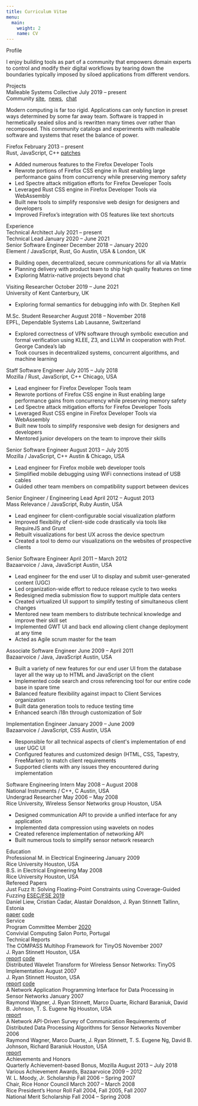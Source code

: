 ```yaml
---
title: Curriculum Vitae
menu:
  main:
    weight: 2
    name: CV
---
```


<div class="section">Profile</div>

I enjoy building tools as part of a community that empowers domain experts to
control and modify their digital workflows by tearing down the boundaries
typically imposed by siloed applications from different vendors.

<div class="section">Projects</div>

<div class="row">
  <div class="lr pri">
    <span>Malleable Systems Collective</span>
    <span>July 2019 – present</span>
  </div>
  <div class="lr sec">
    <span>Community</span>
    <a href="https://malleable.systems">site</a>,&nbsp;
    <a href="https://twitter.com/malleablesys">news</a>,&nbsp;
    <a href="https://matrix.to/#/#malleable-systems:matrix.org">chat</a>
  </div>
</div>

Modern computing is far too rigid. Applications can only function in preset ways
determined by some far away team. Software is trapped in hermetically sealed
silos and is rewritten many times over rather than recomposed. This community
catalogs and experiments with malleable software and systems that reset the
balance of power.

<div class="row">
  <div class="lr pri">
    <span>Firefox</span>
    <span>February 2013 – present</span>
  </div>
  <div class="lr sec">
    <span>Rust, JavaScript, C++</span>
    <a href="https://bit.ly/jryans-moz-patches">patches</a>
  </div>
</div>

  - Added numerous features to the Firefox Developer Tools
  - Rewrote portions of Firefox CSS engine in Rust enabling large
    performance gains from concurrency while preserving memory safety
  - Led Spectre attack mitigation efforts for Firefox Developer Tools
  - Leveraged Rust CSS engine in Firefox Developer Tools via WebAssembly
  - Built new tools to simplify responsive web design for designers and
    developers
  - Improved Firefox’s integration with OS features like text shortcuts

<div class="section">Experience</div>

<div class="row">
  <div class="lr pri">
    <span>Technical Architect</span>
    <span>July 2021 – present</span>
  </div>
  <div class="lr pri">
    <span>Technical Lead</span>
    <span>January 2020 – June 2021</span>
  </div>
  <div class="lr pri">
    <span>Senior Software Engineer</span>
    <span>December 2018 – January 2020</span>
  </div>
  <div class="lr sec">
    <span>Element / JavaScript, Rust, Go</span>
    <span>Austin, USA & London, UK</span>
  </div>
</div>

  - Building open, decentralized, secure communications for all via Matrix
  - Planning delivery with product team to ship high quality features on time
  - Exploring Matrix-native projects beyond chat

<div class="row">
  <div class="lr pri">
    <span>Visiting Researcher</span>
    <span>October 2019 – June 2021</span>
  </div>
  <div class="lr sec">
    <span>University of Kent</span>
    <span>Canterbury, UK</span>
  </div>
</div>

  - Exploring formal semantics for debugging info with Dr. Stephen Kell

<div class="row">
  <div class="lr pri">
    <span>M.Sc. Student Researcher</span>
    <span>August 2018 – November 2018</span>
  </div>
  <div class="lr sec">
    <span>EPFL, Dependable Systems Lab</span>
    <span>Lausanne, Switzerland</span>
  </div>
</div>

  - Explored correctness of VPN software through symbolic execution and formal
    verification using KLEE, Z3, and LLVM in cooperation with Prof. George Candea’s lab
  - Took courses in decentralized systems, concurrent algorithms, and machine
    learning

<div class="row">
  <div class="lr pri">
    <span>Staff Software Engineer</span>
    <span>July 2015 – July 2018</span>
  </div>
  <div class="lr sec">
    <span>Mozilla / Rust, JavaScript, C++</span>
    <span>Chicago, USA</span>
  </div>
</div>

  - Lead engineer for Firefox Developer Tools team
  - Rewrote portions of Firefox CSS engine in Rust enabling large
    performance gains from concurrency while preserving memory safety
  - Led Spectre attack mitigation efforts for Firefox Developer Tools
  - Leveraged Rust CSS engine in Firefox Developer Tools via WebAssembly
  - Built new tools to simplify responsive web design for designers and
    developers
  - Mentored junior developers on the team to improve their skills

<div class="row">
  <div class="lr pri">
    <span>Senior Software Engineer</span>
    <span>August 2013 – July 2015</span>
  </div>
  <div class="lr sec">
    <span>Mozilla / JavaScript, C++</span>
    <span>Austin &amp; Chicago, USA</span>
  </div>
</div>

  - Lead engineer for Firefox mobile web developer tools
  - Simplified mobile debugging using WiFi connections instead of USB
    cables
  - Guided other team members on compatibility support between devices

<div class="row">
  <div class="lr pri">
    <span>Senior Engineer / Engineering Lead</span>
    <span>April 2012 – August 2013</span>
  </div>
  <div class="lr sec">
    <span>Mass Relevance / JavaScript, Ruby</span>
    <span>Austin, USA</span>
  </div>
</div>

  - Lead engineer for client-configurable social visualization platform
  - Improved flexibility of client-side code drastically via tools like
    RequireJS and Grunt
  - Rebuilt visualizations for best UX across the device spectrum
  - Created a tool to demo our visualizations on the websites of
    prospective clients

<div class="row">
  <div class="lr pri">
    <span>Senior Software Engineer</span>
    <span>April 2011 – March 2012</span>
  </div>
  <div class="lr sec">
    <span>Bazaarvoice / Java, JavaScript</span>
    <span>Austin, USA</span>
  </div>
</div>

  - Lead engineer for the end user UI to display and submit user-generated
    content (UGC)
  - Led organization-wide effort to reduce release cycle to two weeks
  - Redesigned media submission flow to support multiple data centers
  - Created virtualized UI support to simplify testing of simultaneous client
    changes
  - Mentored new team members to distribute technical knowledge and improve
    their skill set
  - Implemented GWT UI and back end allowing client change deployment at any
    time
  - Acted as Agile scrum master for the team

<div class="row">
  <div class="lr pri">
    <span>Associate Software Engineer</span>
    <span>June 2009 – April 2011</span>
  </div>
  <div class="lr sec">
    <span>Bazaarvoice / Java, JavaScript</span>
    <span>Austin, USA</span>
  </div>
</div>

  - Built a variety of new features for our end user UI from the database layer
    all the way up to HTML and JavaScript on the client
  - Implemented code search and cross referencing tool for our entire code base
    in spare time
  - Balanced feature flexibility against impact to Client Services organization
  - Built data generation tools to reduce testing time
  - Enhanced search i18n through customization of Solr

<div class="row">
  <div class="lr pri">
    <span>Implementation Engineer</span>
    <span>January 2009 – June 2009</span>
  </div>
  <div class="lr sec">
    <span>Bazaarvoice / JavaScript, CSS</span>
    <span>Austin, USA</span>
  </div>
</div>

  - Responsible for all technical aspects of client's implementation of end user
    UGC UI
  - Configured features and customized design (HTML, CSS, Tapestry, FreeMarker)
    to match client requirements
  - Supported clients with any issues they encountered during implementation

<div class="row">
  <div class="lr pri">
    <span>Software Engineering Intern</span>
    <span>May 2008 – August 2008</span>
  </div>
  <div class="lr sec">
    <span>National Instruments / C++, C</span>
    <span>Austin, USA</span>
  </div>
</div>

<div class="row">
  <div class="lr pri">
    <span>Undergrad Researcher</span>
    <span>May 2006 – May 2008</span>
  </div>
  <div class="lr sec">
    <span>Rice University, Wireless Sensor Networks group</span>
    <span>Houston, USA</span>
  </div>
</div>

  - Designed communication API to provide a unified interface for any
    application
  - Implemented data compression using wavelets on nodes
  - Created reference implementation of networking API
  - Built numerous tools to simplify sensor network research

<div class="section">Education</div>

<div class="row">
  <div class="lr pri">
    <span>Professional M. in Electrical Engineering</span>
    <span>January 2009</span>
  </div>
  <div class="lr sec">
    <span>Rice University</span>
    <span>Houston, USA</span>
  </div>
</div>

<div class="row">
  <div class="lr pri">
    <span>B.S. in Electrical Engineering</span>
    <span>May 2008</span>
  </div>
  <div class="lr sec">
    <span>Rice University</span>
    <span>Houston, USA</span>
  </div>
</div>

<div class="section">Refereed Papers</div>

<div class="row">
  <div class="lr pri">
    <span>Just Fuzz It: Solving Floating-Point Constraints using
    Coverage-Guided Fuzzing</span>
    <a href="https://esec-fse19.ut.ee/">ESEC/FSE 2019</a>
  </div>
  <div class="lr sec">
    <span>Daniel Liew, Cristian Cadar, Alastair Donaldson,
    J. Ryan Stinnett</span>
    <span>Tallinn, Estonia</span>
  </div>
  <div class="lr sec">
    <span>
      <a href="/papers/2019/ESEC-FSE/JFS.pdf">paper</a>
      <a href="https://github.com/mc-imperial/jfs">code</a>
    </span>
  </div>
</div>

<div class="section">Service</div>

<div class="row">
  <div class="lr pri">
    <span>Program Committee Member</span>
    <a href="https://2020.programming-conference.org/home/salon-2020">2020</a>
  </div>
  <div class="lr sec">
    <span>Convivial Computing Salon</span>
    <span>Porto, Portugal</span>
  </div>
  </div>

<div class="section">Technical Reports</div>

<div class="row">
  <div class="lr pri">
    <span>The COMPASS Multihop Framework for TinyOS</span>
    <span>November 2007</span>
  </div>
  <div class="lr sec">
    <span>J. Ryan Stinnett</span>
    <span>Houston, USA</span>
  </div>
  <div class="lr sec">
    <span>
      <a href="https://convolv.es/compass-dsr-tinyos/">report</a>
      <a href="https://github.com/jryans/compass-dsr-tinyos">code</a>
    </span>
  </div>
</div>

<div class="row">
  <div class="lr pri">
    <span>Distributed Wavelet Transform for Wireless Sensor Networks: TinyOS
    Implementation</span>
    <span>August 2007</span>
  </div>
  <div class="lr sec">
    <span>J. Ryan Stinnett</span>
    <span>Houston, USA</span>
  </div>
  <div class="lr sec">
    <span>
      <a href="https://github.com/jryans/wavelet-tinyos/blob/master/README.md">report</a>
      <a href="https://github.com/jryans/wavelet-tinyos">code</a>
    </span>
  </div>
</div>

<div class="row">
  <div class="lr pri">
    <span>A Network Application Programming Interface for Data Processing in
    Sensor Networks</span>
    <span>January 2007</span>
  </div>
  <div class="lr sec">
    <span>Raymond Wagner, J. Ryan Stinnett, Marco Duarte, Richard Baraniuk,
    David B. Johnson, T. S. Eugene Ng</span>
    <span>Houston, USA</span>
  </div>
  <div class="lr sec">
    <span>
      <a href="https://www.cs.rice.edu/~eugeneng/papers/wagnerTREE0705.pdf">report</a>
    </span>
  </div>
</div>

<div class="row">
  <div class="lr pri">
    <span>A Network API-Driven Survey of Communication Requirements of
    Distributed Data Processing Algorithms for Sensor Networks</span>
    <span>November 2006</span>
  </div>
  <div class="lr sec">
    <span>Raymond Wagner, Marco Duarte, J. Ryan Stinnett, T. S. Eugene Ng,
    David B. Johnson, Richard Baraniuk</span>
    <span>Houston, USA</span>
  </div>
  <div class="lr sec">
    <span>
      <a href="http://www-ece.rice.edu/~rwagner/IPSN-API-survey.pdf">report</a>
    </span>
  </div>
</div>

<div class="section">Achievements and Honors</div>

<div class="lr">
  <span>Quarterly Achievement-based Bonus, Mozilla</span>
  <span class="pri">August 2013 – July 2018</span>
</div>

<div class="lr">
  <span>Various Achievement Awards, Bazaarvoice</span>
  <span class="pri">2009 – 2012</span>
</div>

<div class="lr">
  <span>W. L. Moody, Jr. Scholarship</span>
  <span class="pri">Fall 2006 – Spring 2007</span>
</div>

<div class="lr">
  <span>Chair, Rice Honor Council</span>
  <span class="pri">March 2007 – March 2008</span>
</div>

<div class="lr">
  <span>Rice President’s Honor Roll</span>
  <span class="pri">Fall 2004, Fall 2005, Fall 2007</span>
</div>

<div class="lr">
  <span>National Merit Scholarship</span>
  <span class="pri">Fall 2004 – Spring 2008</span>
</div>
